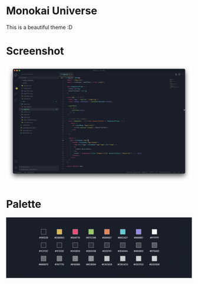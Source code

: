 # Monokai Universe

This is a beautiful theme :D

# Screenshot
![theme image](https://raw.githubusercontent.com/andreall0/vscode-monokai-universe-theme/master/assets/preview.png)

# Palette
![theme image](https://raw.githubusercontent.com/andreall0/vscode-monokai-universe-theme/master/assets/palette.png)
